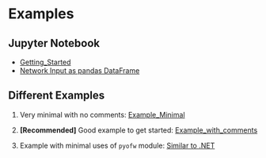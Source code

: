 # Examples

## Jupyter Notebook

* [Getting_Started](../src/pyofw/template/Getting_Started.ipynb)
* [Network Input as pandas DataFrame](notebook/networkInputDFs.ipynb)

## Different Examples

1. Very minimal with no comments:
[Example_Minimal](../src/pyofw/template/example_minimal.py)

2. **[Recommended]** Good example to get started:
[Example_with_comments](../src/pyofw/template/example_with_comments.py)

3. Example with minimal uses of `pyofw` module:
[Similar to .NET](load_openflows_dlls.py)